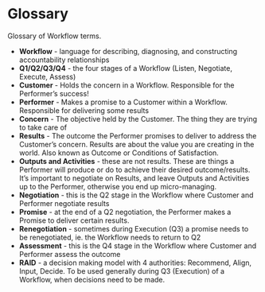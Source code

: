 # Glossary

Glossary of Workflow terms.

- **Workflow** - language for describing, diagnosing, and constructing accountability relationships
- **Q1/Q2/Q3/Q4** - the four stages of a Workflow (Listen, Negotiate, Execute, Assess)
- **Customer** - Holds the concern in a Workflow. Responsible for the Performer’s success!
- **Performer** - Makes a promise to a Customer within a Workflow. Responsible for delivering some results
- **Concern** - The objective held by the Customer. The thing they are trying to take care of
- **Results** - The outcome the Performer promises to deliver to address the Customer’s concern. Results are about the value you are creating in the world. Also known as Outcome or Conditions of Satisfaction.
- **Outputs and Activities** - these are not results. These are things a Performer will produce or do to achieve their desired outcome/results. It’s important to negotiate on Results, and leave Outputs and Activities up to the Performer, otherwise you end up micro-managing.
- **Negotiation** - this is the Q2 stage in the Workflow where Customer and Performer negotiate results
- **Promise** - at the end of a Q2 negotiation, the Performer makes a Promise to deliver certain results.
- **Renegotiation** - sometimes during Execution (Q3) a promise needs to be renegotiated, ie. the Workflow needs to return to Q2
- **Assessment** - this is the Q4 stage in the Workflow where Customer and Performer assess the outcome
- **RAID** - a decision making model with 4 authorities: Recommend, Align, Input, Decide. To be used generally during Q3 (Execution) of a Workflow, when decisions need to be made.
